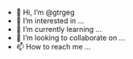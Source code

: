 - 👋 Hi, I’m @gtrgeg
- 👀 I’m interested in ...
- 🌱 I’m currently learning ...
- 💞️ I’m looking to collaborate on ...
- 📫 How to reach me ...

<!---
gtrgeg/gtrgeg is a ✨ special ✨ repository because its `README.md` (this file) appears on your GitHub profile.
You can click the Preview link to take a look at your changes.
--->
